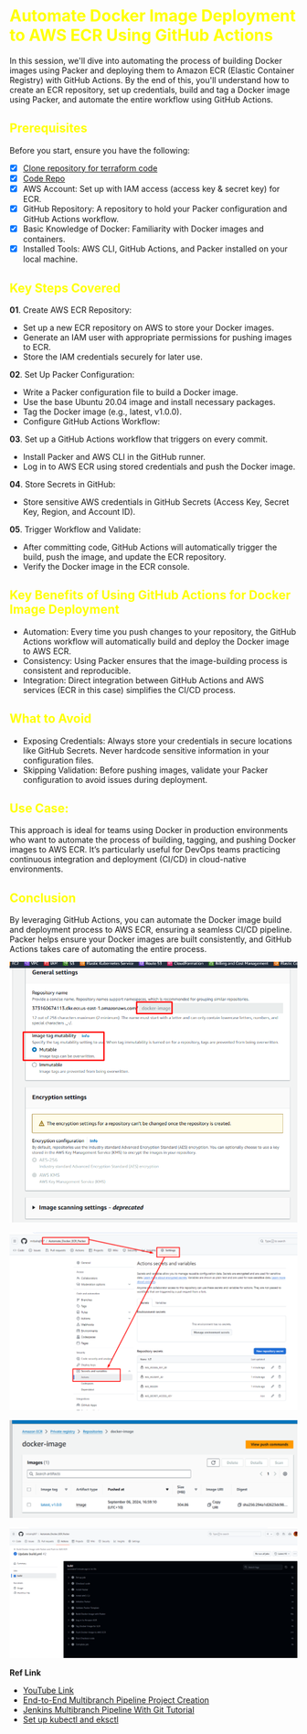 # <span style="color: Yellow;"> Automate Docker Image Deployment to AWS ECR Using GitHub Actions</span>

In this session, we'll dive into automating the process of building Docker images using Packer and deploying them to Amazon ECR (Elastic Container Registry) with GitHub Actions. By the end of this, you'll understand how to create an ECR repository, set up credentials, build and tag a Docker image using Packer, and automate the entire workflow using GitHub Actions.

## <span style="color: Yellow;"> Prerequisites </span>
 
Before you start, ensure you have the following:
- [x] [Clone repository for terraform code](https://github.com/mrbalraj007/DevOps_free_Bootcamp/tree/main/09.Real-Time-DevOps-Project/Terraform_Code/04.Code_IAC_Terraform_box) 
- [x] [Code Repo](https://github.com/mrbalraj007/Automate_Docker_ECR_Packer.git)
- [x] AWS Account: Set up with IAM access (access key & secret key) for ECR.
- [x] GitHub Repository: A repository to hold your Packer configuration and GitHub Actions workflow.
- [x] Basic Knowledge of Docker: Familiarity with Docker images and containers.
- [x] Installed Tools: AWS CLI, GitHub Actions, and Packer installed on your local machine.

## <span style="color: Yellow;"> Key Steps Covered </span>

__01__. Create AWS ECR Repository:

- Set up a new ECR repository on AWS to store your Docker images.
- Generate an IAM user with appropriate permissions for pushing images to ECR.
- Store the IAM credentials securely for later use.

__02__. Set Up Packer Configuration:

- Write a Packer configuration file to build a Docker image.
- Use the base Ubuntu 20.04 image and install necessary packages.
- Tag the Docker image (e.g., latest, v1.0.0).
- Configure GitHub Actions Workflow:

__03__. Set up a GitHub Actions workflow that triggers on every commit.
- Install Packer and AWS CLI in the GitHub runner.
- Log in to AWS ECR using stored credentials and push the Docker image.

__04__. Store Secrets in GitHub:

- Store sensitive AWS credentials in GitHub Secrets (Access Key, Secret Key, Region, and Account ID).
  
__05__. Trigger Workflow and Validate:

- After committing code, GitHub Actions will automatically trigger the build, push the image, and update the ECR repository.
- Verify the Docker image in the ECR console.

## <span style="color: Yellow;"> Key Benefits of Using GitHub Actions for Docker Image Deployment </span>
- Automation: Every time you push changes to your repository, the GitHub Actions workflow will automatically build and deploy the Docker image to AWS ECR.
- Consistency: Using Packer ensures that the image-building process is consistent and reproducible.
- Integration: Direct integration between GitHub Actions and AWS services (ECR in this case) simplifies the CI/CD process.

## <span style="color: Yellow;"> What to Avoid </span>
- Exposing Credentials: Always store your credentials in secure locations like GitHub Secrets. Never hardcode sensitive information in your configuration files.
- Skipping Validation: Before pushing images, validate your Packer configuration to avoid issues during deployment.

## <span style="color: Yellow;"> Use Case: </span>
This approach is ideal for teams using Docker in production environments who want to automate the process of building, tagging, and pushing Docker images to AWS ECR. It’s particularly useful for DevOps teams practicing continuous integration and deployment (CI/CD) in cloud-native environments.

## <span style="color: Yellow;"> Conclusion </span>
By leveraging GitHub Actions, you can automate the Docker image build and deployment process to AWS ECR, ensuring a seamless CI/CD pipeline. Packer helps ensure your Docker images are built consistently, and GitHub Actions takes care of automating the entire process.





![alt text](image.png)


![alt text](image-1.png)


![alt text](image-2.png)

![alt text](image-3.png)

__Ref Link__

- [YouTube Link](https://www.youtube.com/watch?v=5HgGRqJ8Jlw&list=PLJcpyd04zn7rZtWrpoLrnzuDZ2zjmsMjz&index=88 "Automate Docker Image Deployment to AWS ECR Using GitHub Actions")
- [End-to-End Multibranch Pipeline Project Creation](https://www.jenkins.io/doc/tutorials/build-a-multibranch-pipeline-project/)
- [Jenkins Multibranch Pipeline With Git Tutorial](https://www.cloudbees.com/blog/jenkins-multibranch-pipeline-with-git-tutorial)
- [Set up kubectl and eksctl](https://docs.aws.amazon.com/eks/latest/userguide/install-kubectl.html)




